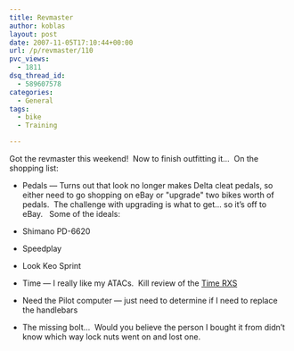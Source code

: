 ```yaml
---
title: Revmaster
author: koblas
layout: post
date: 2007-11-05T17:10:44+00:00
url: /p/revmaster/110
pvc_views:
  - 1811
dsq_thread_id:
  - 589607578
categories:
  - General
tags:
  - bike
  - Training

---
```

Got the revmaster this weekend!&#xA0; Now to finish outfitting it&#8230;&#xA0; On the shopping list:

  * Pedals &#8212; Turns out that look no longer makes Delta cleat pedals, so either need to go shopping on eBay or "upgrade" two bikes worth of pedals.&#xA0; The challenge with upgrading is what to get&#8230; so it&#8217;s off to eBay.&#xA0;&#xA0; Some of the ideals:

  * Shimano PD-6620
  * Speedplay
  * Look Keo Sprint
  * Time &#8212; I really like my ATACs.&#xA0; Kill review of the [Time RXS][1]

  * Need the Pilot computer &#8212; just need to determine if I need to replace the handlebars
  * The missing bolt&#8230;&#xA0; Would you believe the person I bought it from didn&#8217;t know which way lock nuts went on and lost one.

 [1]: http://www.bikesportmichigan.com/features/rxspedals.shtml